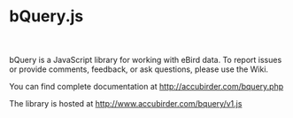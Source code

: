 # bQuery.js<br /><br />

bQuery is a JavaScript library for working with eBird data. To report issues or provide comments, feedback, or ask questions, please use the Wiki.<br />

You can find complete documentation at http://accubirder.com/bquery.php<br />

The library is hosted at http://www.accubirder.com/bquery/v1.js<br />

